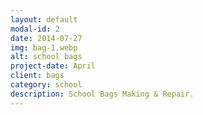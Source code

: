 ```yaml
---
layout: default
modal-id: 2
date: 2014-07-27
img: bag-1.webp
alt: school bags
project-date: April 
client: bags
category: school
description: School Bags Making & Repair.
---
```

